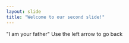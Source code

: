 ```yaml
---
layout: slide
title: "Welcome to our second slide!"
---
```

"I am your father"
Use the left arrow to go back
